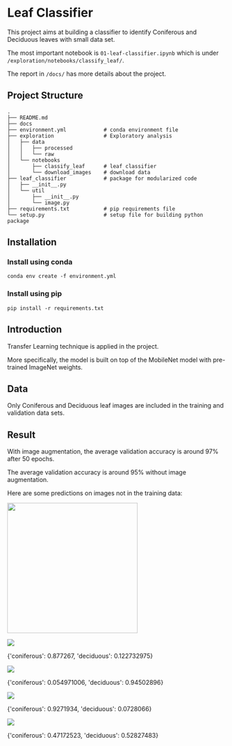 # Leaf Classifier

This project aims at building a classifier to identify Coniferous and Deciduous leaves with small data set.

The most important notebook is `01-leaf-classifier.ipynb` which is under `/exploration/notebooks/classify_leaf/`.

The report in `/docs/` has more details about the project.

## Project Structure

```
.
├── README.md
├── docs
├── environment.yml            # conda environment file
├── exploration                # Exploratory analysis
│   ├── data
│   │   ├── processed
│   │   └── raw
│   └── notebooks
│       ├── classify_leaf      # leaf classifier
│       └── download_images    # download data
├── leaf_classifier            # package for modularized code
│   ├── __init__.py
│   └── util
│       ├── __init__.py
│       └── image.py
├── requirements.txt           # pip requirements file
└── setup.py                   # setup file for building python package
```

## Installation
### Install using conda
```
conda env create -f environment.yml
```

### Install using pip
```
pip install -r requirements.txt
```

## Introduction

Transfer Learning technique is applied in the project. 

More specifically, the model is built on top of the MobileNet model with pre-trained ImageNet weights.

## Data

Only Coniferous and Deciduous leaf images are included in the training and validation data sets.

## Result

With image augmentation, the average validation accuracy is around 97% after 50 epochs.

The average validation accuracy is around 95% without image augmentation.

Here are some predictions on images not in the training data:

<img src="/exploration/data/raw/misc/Deciduous_59b21ec3ee184ef4809747ddd8254bc5.jpg" height="300" width="300"/>

![](./exploration/data/raw/misc/Coniferous_45e7ed10a2154988a72ae959261b6083.jpg)

{'coniferous': 0.877267, 'deciduous': 0.122732975}

![](./exploration/data/raw/misc/Deciduous_59b21ec3ee184ef4809747ddd8254bc5.jpg)

{'coniferous': 0.054971006, 'deciduous': 0.94502896}

![](./exploration/data/raw/misc/Coniferous_1c9168a756474262869fd82093c583cb.jpg)

{'coniferous': 0.9271934, 'deciduous': 0.0728066}

![](./exploration/data/raw/misc/images.jpg)

{'coniferous': 0.47172523, 'deciduous': 0.52827483}